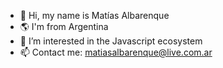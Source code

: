 - 👋 Hi, my name is Matías Albarenque
- 🌎 I'm from Argentina
- 👀 I’m interested in the Javascript ecosystem
- 📫 Contact me: matiasalbarenque@live.com.ar
